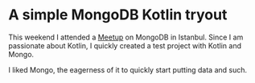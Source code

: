 # A simple MongoDB Kotlin tryout

This weekend I attended a [Meetup](https://www.meetup.com/Istanbul-Java-User-Group/events/235403462/ "Istanbul JavaUserGroup's MongoDB Workshop") on MongoDB in Istanbul.
Since I am passionate about Kotlin, I quickly created a test project with Kotlin and Mongo.

I liked Mongo, the eagerness of it to quickly start putting data and such.
